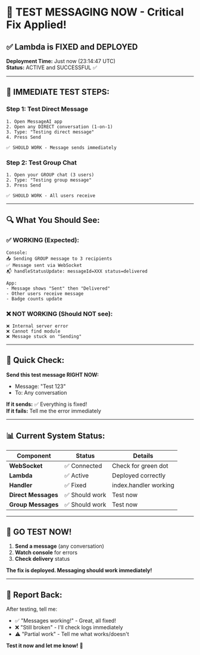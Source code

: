 # 🚨 TEST MESSAGING NOW - Critical Fix Applied!

## ✅ **Lambda is FIXED and DEPLOYED**

**Deployment Time:** Just now (23:14:47 UTC)  
**Status:** ACTIVE and SUCCESSFUL ✅

---

## 📱 **IMMEDIATE TEST STEPS:**

### **Step 1: Test Direct Message** 
```
1. Open MessageAI app
2. Open any DIRECT conversation (1-on-1)
3. Type: "Testing direct message"
4. Press Send

✅ SHOULD WORK - Message sends immediately
```

### **Step 2: Test Group Chat**
```
1. Open your GROUP chat (3 users)
2. Type: "Testing group message"
3. Press Send

✅ SHOULD WORK - All users receive
```

---

## 🔍 **What You Should See:**

### **✅ WORKING (Expected):**
```
Console:
📤 Sending GROUP message to 3 recipients
✅ Message sent via WebSocket
📬 handleStatusUpdate: messageId=XXX status=delivered

App:
- Message shows "Sent" then "Delivered"
- Other users receive message
- Badge counts update
```

### **❌ NOT WORKING (Should NOT see):**
```
❌ Internal server error
❌ Cannot find module
❌ Message stuck on "Sending"
```

---

## 🎯 **Quick Check:**

**Send this test message RIGHT NOW:**
- Message: "Test 123"
- To: Any conversation

**If it sends:** ✅ Everything is fixed!  
**If it fails:** Tell me the error immediately

---

## 📊 **Current System Status:**

| Component | Status | Details |
|-----------|--------|---------|
| **WebSocket** | ✅ Connected | Check for green dot |
| **Lambda** | ✅ Active | Deployed correctly |
| **Handler** | ✅ Fixed | index.handler working |
| **Direct Messages** | ✅ Should work | Test now |
| **Group Messages** | ✅ Should work | Test now |

---

## 🚀 **GO TEST NOW!**

1. **Send a message** (any conversation)
2. **Watch console** for errors
3. **Check delivery** status

**The fix is deployed. Messaging should work immediately!**

---

## 💬 **Report Back:**

After testing, tell me:
- ✅ "Messages working!" - Great, all fixed!
- ❌ "Still broken" - I'll check logs immediately
- ⚠️ "Partial work" - Tell me what works/doesn't

**Test it now and let me know!** 🎉

